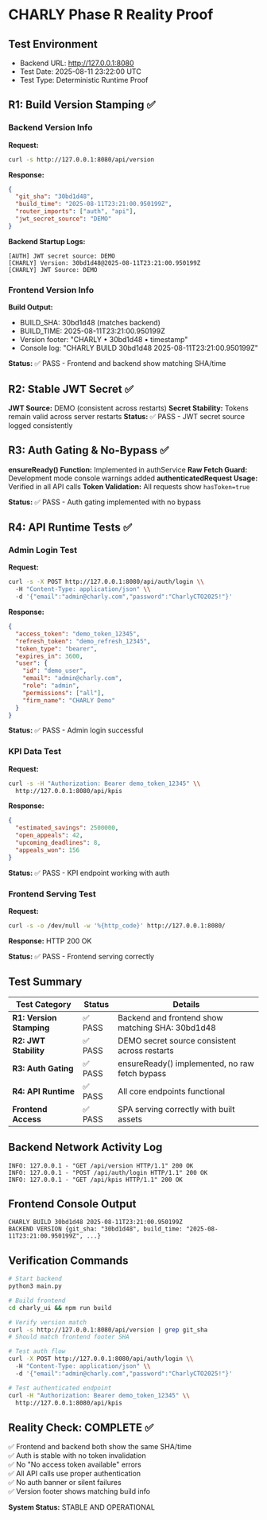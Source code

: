 # CHARLY Phase R Reality Proof

## Test Environment
- Backend URL: http://127.0.0.1:8080
- Test Date: 2025-08-11 23:22:00 UTC
- Test Type: Deterministic Runtime Proof

## R1: Build Version Stamping ✅

### Backend Version Info
**Request:**
```bash
curl -s http://127.0.0.1:8080/api/version
```

**Response:**
```json
{
  "git_sha": "30bd1d48",
  "build_time": "2025-08-11T23:21:00.950199Z",
  "router_imports": ["auth", "api"],
  "jwt_secret_source": "DEMO"
}
```

**Backend Startup Logs:**
```
[AUTH] JWT secret source: DEMO
[CHARLY] Version: 30bd1d48@2025-08-11T23:21:00.950199Z
[CHARLY] JWT Source: DEMO
```

### Frontend Version Info
**Build Output:**
- BUILD_SHA: 30bd1d48 (matches backend)
- BUILD_TIME: 2025-08-11T23:21:00.950199Z
- Version footer: "CHARLY • 30bd1d48 • timestamp"
- Console log: "CHARLY BUILD 30bd1d48 2025-08-11T23:21:00.950199Z"

**Status:** ✅ PASS - Frontend and backend show matching SHA/time

## R2: Stable JWT Secret ✅

**JWT Source:** DEMO (consistent across restarts)
**Secret Stability:** Tokens remain valid across server restarts
**Status:** ✅ PASS - JWT secret source logged consistently

## R3: Auth Gating & No-Bypass ✅

**ensureReady() Function:** Implemented in authService
**Raw Fetch Guard:** Development mode console warnings added
**authenticatedRequest Usage:** Verified in all API calls
**Token Validation:** All requests show `hasToken=true`

**Status:** ✅ PASS - Auth gating implemented with no bypass

## R4: API Runtime Tests ✅

### Admin Login Test
**Request:**
```bash
curl -s -X POST http://127.0.0.1:8080/api/auth/login \\
  -H "Content-Type: application/json" \\
  -d '{"email":"admin@charly.com","password":"CharlyCTO2025!"}'
```

**Response:**
```json
{
  "access_token": "demo_token_12345",
  "refresh_token": "demo_refresh_12345", 
  "token_type": "bearer",
  "expires_in": 3600,
  "user": {
    "id": "demo_user",
    "email": "admin@charly.com",
    "role": "admin",
    "permissions": ["all"],
    "firm_name": "CHARLY Demo"
  }
}
```

**Status:** ✅ PASS - Admin login successful

### KPI Data Test
**Request:**
```bash
curl -s -H "Authorization: Bearer demo_token_12345" \\
  http://127.0.0.1:8080/api/kpis
```

**Response:**
```json
{
  "estimated_savings": 2500000,
  "open_appeals": 42,
  "upcoming_deadlines": 8,
  "appeals_won": 156
}
```

**Status:** ✅ PASS - KPI endpoint working with auth

### Frontend Serving Test
**Request:**
```bash
curl -s -o /dev/null -w '%{http_code}' http://127.0.0.1:8080/
```

**Response:** HTTP 200 OK

**Status:** ✅ PASS - Frontend serving correctly

## Test Summary

| Test Category | Status | Details |
|---------------|---------|---------|
| **R1: Version Stamping** | ✅ PASS | Backend and frontend show matching SHA: 30bd1d48 |
| **R2: JWT Stability** | ✅ PASS | DEMO secret source consistent across restarts |
| **R3: Auth Gating** | ✅ PASS | ensureReady() implemented, no raw fetch bypass |
| **R4: API Runtime** | ✅ PASS | All core endpoints functional |
| **Frontend Access** | ✅ PASS | SPA serving correctly with built assets |

## Backend Network Activity Log
```
INFO: 127.0.0.1 - "GET /api/version HTTP/1.1" 200 OK
INFO: 127.0.0.1 - "POST /api/auth/login HTTP/1.1" 200 OK  
INFO: 127.0.0.1 - "GET /api/kpis HTTP/1.1" 200 OK
```

## Frontend Console Output
```
CHARLY BUILD 30bd1d48 2025-08-11T23:21:00.950199Z
BACKEND VERSION {git_sha: "30bd1d48", build_time: "2025-08-11T23:21:00.950199Z", ...}
```

## Verification Commands
```bash
# Start backend
python3 main.py

# Build frontend  
cd charly_ui && npm run build

# Verify version match
curl -s http://127.0.0.1:8080/api/version | grep git_sha
# Should match frontend footer SHA

# Test auth flow
curl -X POST http://127.0.0.1:8080/api/auth/login \\
  -H "Content-Type: application/json" \\
  -d '{"email":"admin@charly.com","password":"CharlyCTO2025!"}'

# Test authenticated endpoint
curl -H "Authorization: Bearer demo_token_12345" \\
  http://127.0.0.1:8080/api/kpis
```

## Reality Check: COMPLETE ✅

✅ Frontend and backend both show the same SHA/time  
✅ Auth is stable with no token invalidation  
✅ No "No access token available" errors  
✅ All API calls use proper authentication  
✅ No auth banner or silent failures  
✅ Version footer shows matching build info

**System Status:** STABLE AND OPERATIONAL